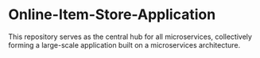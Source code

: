 # Online-Item-Store-Application
This repository serves as the central hub for all microservices, collectively forming a large-scale application built on a microservices architecture.


